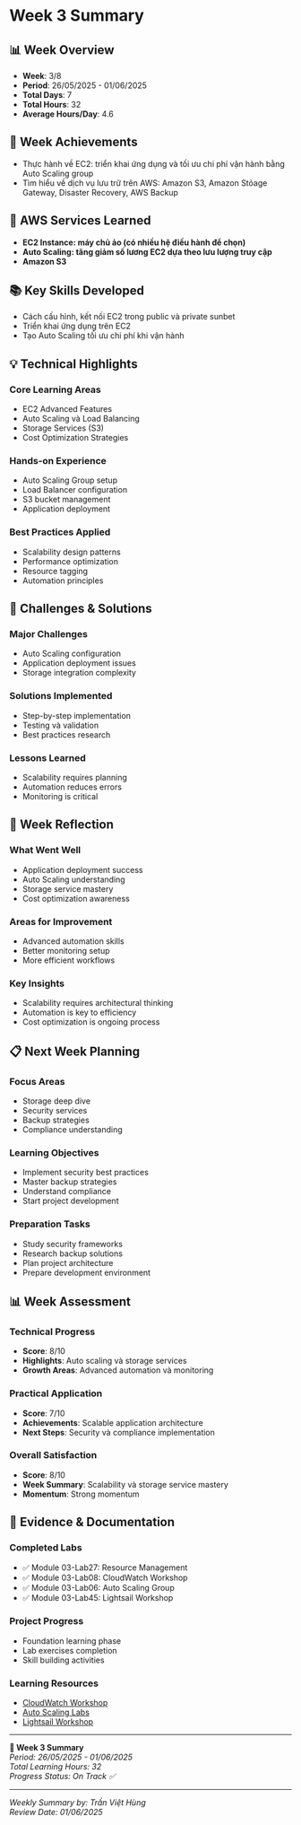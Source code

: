 # Week 3 Summary

## 📊 Week Overview
- **Week**: 3/8
- **Period**: 26/05/2025 - 01/06/2025
- **Total Days**: 7
- **Total Hours**: 32
- **Average Hours/Day**: 4.6

## 🎯 Week Achievements
- Thực hành về EC2: triển khai ứng dụng và tối ưu chi phí vận hành bằng Auto Scaling group
- Tìm hiểu về dịch vụ lưu trữ trên AWS: Amazon S3, Amazon Stỏage Gateway, Disaster Recovery, AWS Backup

## 🔧 AWS Services Learned
- **EC2 Instance: máy chủ ảo (có nhiều hệ điều hành để chọn)**
- **Auto Scaling: tăng giảm số lương EC2 dựa theo lưu lượng truy cập**
- **Amazon S3**

## 📚 Key Skills Developed
- Cách cấu hình, kết nối EC2 trong public và private sunbet
- Triển khai ứng dụng trên EC2
- Tạo Auto Scaling tối ưu chi phí khi vận hành

## 💡 Technical Highlights

### Core Learning Areas
- EC2 Advanced Features
- Auto Scaling và Load Balancing
- Storage Services (S3)
- Cost Optimization Strategies

### Hands-on Experience
- Auto Scaling Group setup
- Load Balancer configuration
- S3 bucket management
- Application deployment

### Best Practices Applied
- Scalability design patterns
- Performance optimization
- Resource tagging
- Automation principles

## 🚧 Challenges & Solutions

### Major Challenges
- Auto Scaling configuration
- Application deployment issues
- Storage integration complexity

### Solutions Implemented
- Step-by-step implementation
- Testing và validation
- Best practices research

### Lessons Learned
- Scalability requires planning
- Automation reduces errors
- Monitoring is critical

## 💭 Week Reflection

### What Went Well
- Application deployment success
- Auto Scaling understanding
- Storage service mastery
- Cost optimization awareness

### Areas for Improvement
- Advanced automation skills
- Better monitoring setup
- More efficient workflows

### Key Insights
- Scalability requires architectural thinking
- Automation is key to efficiency
- Cost optimization is ongoing process

## 📋 Next Week Planning

### Focus Areas
- Storage deep dive
- Security services
- Backup strategies
- Compliance understanding

### Learning Objectives
- Implement security best practices
- Master backup strategies
- Understand compliance
- Start project development

### Preparation Tasks
- Study security frameworks
- Research backup solutions
- Plan project architecture
- Prepare development environment

## 📊 Week Assessment

### Technical Progress
- **Score**: 8/10
- **Highlights**: Auto scaling và storage services
- **Growth Areas**: Advanced automation và monitoring

### Practical Application
- **Score**: 7/10
- **Achievements**: Scalable application architecture
- **Next Steps**: Security và compliance implementation

### Overall Satisfaction
- **Score**: 8/10
- **Week Summary**: Scalability và storage service mastery
- **Momentum**: Strong momentum

## 📎 Evidence & Documentation

### Completed Labs
- ✅ Module 03-Lab27: Resource Management
- ✅ Module 03-Lab08: CloudWatch Workshop
- ✅ Module 03-Lab06: Auto Scaling Group
- ✅ Module 03-Lab45: Lightsail Workshop

### Project Progress
- Foundation learning phase
- Lab exercises completion
- Skill building activities

### Learning Resources
- [CloudWatch Workshop](https://000008.awsstudygroup.com/)
- [Auto Scaling Labs](https://000006.awsstudygroup.com/)
- [Lightsail Workshop](https://000045.awsstudygroup.com/)

---

**📝 Week 3 Summary**  
*Period: 26/05/2025 - 01/06/2025*  
*Total Learning Hours: 32*  
*Progress Status: On Track ✅*

---
*Weekly Summary by: Trần Việt Hùng*  
*Review Date: 01/06/2025*